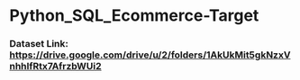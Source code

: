 # Python_SQL_Ecommerce-Target

### Dataset Link: https://drive.google.com/drive/u/2/folders/1AkUkMit5gkNzxVnhhlfRtx7AfrzbWUi2
